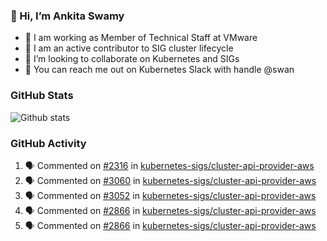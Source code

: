 ### 👋 Hi, I’m Ankita Swamy 

- 💼 I am working as Member of Technical Staff at VMware
- 👀 I am an active contributor to SIG cluster lifecycle 
- 💞️ I’m looking to collaborate on Kubernetes and SIGs
- 💬 You can reach me out on Kubernetes Slack with handle @swan

### GitHub Stats
![Github stats](https://github-readme-stats.vercel.app/api?username=Ankitasw&count_private=true&show_icons=true&theme=tokyonight)

### GitHub Activity 
<!--START_SECTION:activity-->
1. 🗣 Commented on [#2316](https://github.com/kubernetes-sigs/cluster-api-provider-aws/issues/2316) in [kubernetes-sigs/cluster-api-provider-aws](https://github.com/kubernetes-sigs/cluster-api-provider-aws)
2. 🗣 Commented on [#3060](https://github.com/kubernetes-sigs/cluster-api-provider-aws/issues/3060) in [kubernetes-sigs/cluster-api-provider-aws](https://github.com/kubernetes-sigs/cluster-api-provider-aws)
3. 🗣 Commented on [#3052](https://github.com/kubernetes-sigs/cluster-api-provider-aws/issues/3052) in [kubernetes-sigs/cluster-api-provider-aws](https://github.com/kubernetes-sigs/cluster-api-provider-aws)
4. 🗣 Commented on [#2866](https://github.com/kubernetes-sigs/cluster-api-provider-aws/issues/2866) in [kubernetes-sigs/cluster-api-provider-aws](https://github.com/kubernetes-sigs/cluster-api-provider-aws)
5. 🗣 Commented on [#2866](https://github.com/kubernetes-sigs/cluster-api-provider-aws/issues/2866) in [kubernetes-sigs/cluster-api-provider-aws](https://github.com/kubernetes-sigs/cluster-api-provider-aws)
<!--END_SECTION:activity-->
